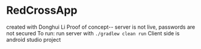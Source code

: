 # RedCrossApp
created with Donghui Li
Proof of concept-- server is not live, passwords are not secured
To run: run server with `./gradlew clean run`
Client side is android studio project
